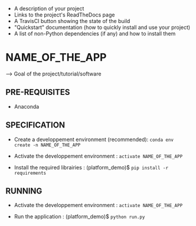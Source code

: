 - A description of your project
- Links to the project's ReadTheDocs page
- A TravisCI button showing the state of the build
- "Quickstart" documentation (how to quickly install and use your project)
- A list of non-Python dependencies (if any) and how to install them




# NAME_OF_THE_APP


--> Goal of the project/tutorial/software



## PRE-REQUISITES
- Anaconda



## SPECIFICATION


- Create a developpement environment (recommended): 
	`conda env create -n NAME_OF_THE_APP`

- Activate the developpement environment : 
	`activate NAME_OF_THE_APP`

- Install the required librairies :
	(platform_demo)$ `pip install -r requirements`



## RUNNING

- Activate the developpement environment : 
	`activate NAME_OF_THE_APP`

- Run the application :
	(platform_demo)$ `python run.py`